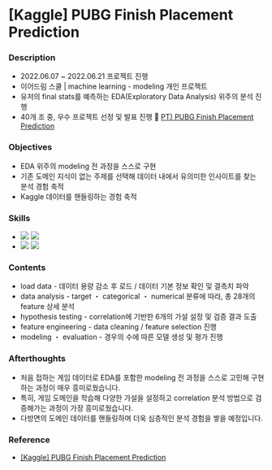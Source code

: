 ####
# [Kaggle] PUBG Finish Placement Prediction
### Description
- 2022.06.07 ~ 2022.06.21 프로젝트 진행
- 이어드림 스쿨 | machine learning - modeling 개인 프로젝트 
- 유저의 final stats를 예측하는 EDA(Exploratory Data Analysis) 위주의 분석 진행
- 40개 조 중, 우수 프로젝트 선정 및 발표 진행
🔗 [PT) PUBG Finish Placement Prediction](https://drive.google.com/file/d/1yz26V0NXY0HELWS6SWk5FwKcWXonJ9Jc/view?usp=share_link)
####
### Objectives
- EDA 위주의 modeling 전 과정을 스스로 구현
- 기존 도메인 지식이 없는 주제를 선택해 데이터 내에서 유의미한 인사이트를 찾는 분석 경험 축적
- Kaggle 데이터를 핸들링하는 경험 축적
####
### Skills
-
    <div align="left"><img src="https://img.shields.io/badge/[Python]-NumPy / pandas / matplotlib / seaborn / sklearn / statsmodels-4479A1"/>

    <img src="https://img.shields.io/badge/[models]-LinearRegression / Ridge / Lasso / ElasticNet / RandomForestRegressor / XGBRegressor-4479A1"/>

-
    <div align="left"><img src="https://img.shields.io/badge/[data analysis]-Regression / Correlation / Multicollinearity-FF6600"/>
    <img src="https://img.shields.io/badge/[data visualization]-displot / scatterplot / lineplot / barplot / heatmap / msno.bar & matrix-FF6600"/><br>  

####
### Contents
- load data - 데이터 용량 감소 후 로드 / 데이터 기본 정보 확인 및 결측치 파악
- data analysis - target ・ categorical ・ numerical 분류에 따라, 총 28개의 feature 상세 분석
- hypothesis testing - correlation에 기반한 6개의 가설 설정 및 검증 결과 도출
- feature engineering - data cleaning / feature selection 진행
- modeling ・ evaluation - 경우의 수에 따른 모델 생성 및 평가 진행
####
### Afterthoughts
- 처음 접하는 게임 데이터로 EDA를 포함한 modeling 전 과정을 스스로 고민해 구현하는 과정이 매우 흥미로웠습니다.
- 특히, 게임 도메인을 학습해 다양한 가설을 설정하고 correlation 분석 방법으로 검증해가는 과정이 가장 흥미로웠습니다.
- 다방면의 도메인 데이터를 핸들링하며 더욱 심층적인 분석 경험을 쌓을 예정입니다.
####
### Reference
- [[Kaggle] PUBG Finish Placement Prediction](https://www.kaggle.com/competitions/pubg-finish-placement-prediction)
####
